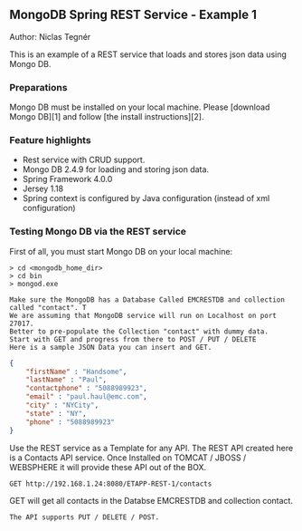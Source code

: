 ## MongoDB Spring REST Service - Example 1
Author: Niclas Tegnér

This is an example of a REST service that loads and stores json data using Mongo DB. 

### Preparations
Mongo DB must be installed on your local machine. Please [download Mongo DB][1]
and follow [the install instructions][2]. 

### Feature highlights
- Rest service with CRUD support.
- Mongo DB 2.4.9 for loading and storing json data.
- Spring Framework 4.0.0
- Jersey 1.18
- Spring context is configured by Java configuration (instead of xml configuration)

### Testing Mongo DB via the REST service

First of all, you must start Mongo DB on your local machine:

```
> cd <mongodb_home_dir>
> cd bin
> mongod.exe
```
```
Make sure the MongoDB has a Database Called EMCRESTDB and collection called "contact". T
We are assuming that MongoDB service will run on Localhost on port 27017.
Better to pre-populate the Collection "contact" with dummy data.
Start with GET and progress from there to POST / PUT / DELETE 
Here is a sample JSON Data you can insert and GET.

```
```JSON DATA 
{
    "firstName" : "Handsome",
    "lastName" : "Paul",
    "contactphone" : "5088989923",
    "email" : "paul.haul@emc.com",
    "city" : "NYCity",
    "state" : "NY",
    "phone" : "5088989923"
}
```

Use the REST service as a Template for any API. The REST API created here is a Contacts API service.
Once Installed on TOMCAT / JBOSS / WEBSPHERE it will provide these API out of the BOX.

```
GET http://192.168.1.24:8080/ETAPP-REST-1/contacts
```
GET will get all contacts in the Databse EMCRESTDB and collection contact. 

```
The API supports PUT / DELETE / POST.
```
